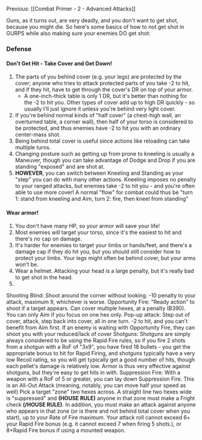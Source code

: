 Previous: [[Combat Primer - 2 - Advanced Attacks]]

Guns, as it turns out, are very deadly, and you don't want to get shot, because you might die. So here's some basics of how to not get shot in GURPS while also making sure your enemies DO get shot:

### Defense

#### Don't Get Hit - Take Cover and Get Down! 
1. The parts of you behind cover (e.g. your legs) are protected by the cover; anyone who tries to attack protected parts of you take -2 to hit, and if they hit, have to get through the cover's DR on top of your armor.
	- A one-inch-thick table is only 1 DR, but it's better than nothing for the -2 to hit you. Other types of cover add up to high DR quickly - so usually I'll just ignore it unless you're behind very light cover.
2. If you're behind normal kinds of "half cover" (a chest-high wall, an overturned table, a corner wall), then half of your torso is considered to be protected, and thus enemies have -2 to hit you with an ordinary center-mass shot.
3. Being behind total cover is useful since actions like reloading can take multiple turns.
4. Changing posture such as getting up from prone to kneeling is usually a Maneuver, though you can take advantage of Dodge and Drop if you are standing "exposed" and are shot at.
5. **HOWEVER**, you can switch between Kneeling and Standing as your "step" you can do with many other actions. Kneeling imposes no penalty to your ranged attacks, but enemies take -2 to hit you - and you're often able to use more cover! A normal "flow" for combat could thus be "turn 1: stand from kneeling and Aim, turn 2: fire, then kneel from standing"

#### Wear armor!
1. You don't have many HP, so your armor will save your life!
2. Most enemies will target your torso, since it's the easiest to hit and there's no cap on damage.
3. It's harder for enemies to target your limbs or hands/feet, and there's a damage cap if they do hit you, but you should still consider how to protect your limbs. Your legs might often be behind cover, but your arms won't be.
4. Wear a helmet. Attacking your head is a large penalty, but it's really bad to get shot in the head.
5. 


Shooting Blind: Shoot around the corner without looking. -10 penalty to your attack, maximum 9, whichever is worse.
Opportunity Fire: "Ready action" to shoot if a target appears. Can cover multiple hexes, at a penalty (B390). You can only Aim if you focus on one hex only.
Pop-up attack: Step out of cover, attack, step back into cover, all in one turn. -2 to hit, and you can't benefit from Aim first. If an enemy is waiting with Opportunity Fire, they can shoot you with your reduced/lack of cover
Shotguns: Shotguns are simply always considered to be using the Rapid Fire rules, so if you fire 2 shots from a shotgun with a RoF of "3x9", you have fired 18 bullets - you get the appropriate bonus to hit for Rapid Firing, and shotguns typically have a very low Recoil rating, so you will get typically get a good number of hits, though each pellet's damage is relatively low. Armor is thus very effective against shotguns, but they're easy to get hits in with.
Suppression Fire: With a weapon with a RoF of 5 or greater, you can lay down Suppression Fire. This is an All-Out Attack (meaning, notably, you can move half your speed as well) Pick a target "zone" two hexes across. A straight line two hexes wide is "suppressed" and **(HOUSE RULE)** anyone in that zone must make a Fright check **(/HOUSE RULE)**. In addition, you must make an attack against anyone who appears in that zone (or is there and not behind total cover when you start), up to your Rate of Fire maximum. Your attack roll cannot exceed 6+ your Rapid Fire bonus (e.g. it cannot exceed 7 when firing 5 shots.), or 8+Rapid Fire bonus if using a mounted weapon.